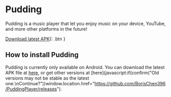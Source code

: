 # Pudding

Pudding is a music player that let you enjoy music on your device, YouTube, and more other platforms in the future!

[Download latest APK][get-latest-apk]{: .btn }

## How to install Pudding

Pudding is currently only available on Android.  You can download the latest APK file at [here][get-latest-apk], or get other versions at [here](javascript:if(confirm("Old versions may not be stable as the latest one.\nContinue?"))window.location.href="https://github.com/BorisChen396/PuddingPlayer/releases").

<script>function getLatestApk(){fetch("https://api.github.com/repos/BorisChen396/PuddingPlayer/releases").then(res=>{if(res.ok)res.json().then(json=>{alert(JSON.stringify(json))})});}</script>

[get-latest-apk]: javascript:getLatestApk()
